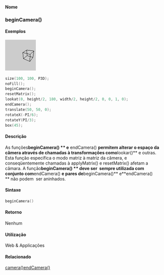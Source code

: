 
#### Nome
### beginCamera()

#### Exemplos
<img border="0" height="100" src="media/beginCamera_.gif" width="100"/>

```pde
size(100, 100, P3D); 
noFill(); 
beginCamera(); 
resetMatrix(); 
lookat(0, height/2, 180, width/2, height/2, 0, 0, 1, 0); 
endCamera(); 
translate(50, 50, 0); 
rotateX(-PI/6); 
rotateY(PI/3); 
box(45); 

```

#### Descrição
As funções**beginCamera() ** e** endCamera() **permitem alterar o espaço da câmera através de chamadas à transformações como**lookar()**
e outras. Esta função especifica o modo matriz à
matriz da câmera, e conseqüentemente chamadas
à applyMatrix() e resetMatrix() afetam a câmara. A
função**beginCamera() ** deve ser  sempre utilizada com conjunto com**endCamera() **e pares de**beginCamera()** e**endCamera() ** não podem  ser aninhados.

#### Sintaxe
```pde
beginCamera()

```

#### Retorno

	
Nenhum

#### Utilização

	
Web & Applicações

#### Relacionado
[camera()](camera_)[endCamera()](endCamera_)
